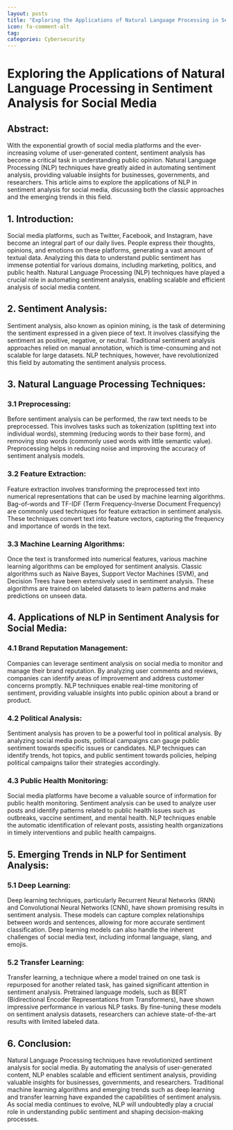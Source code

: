 ```yaml
---
layout: posts
title: "Exploring the Applications of Natural Language Processing in Sentiment Analysis for Social Media"
icon: fa-comment-alt
tag:      
categories: Cybersecurity
---
```



# Exploring the Applications of Natural Language Processing in Sentiment Analysis for Social Media

## Abstract:
With the exponential growth of social media platforms and the ever-increasing volume of user-generated content, sentiment analysis has become a critical task in understanding public opinion. Natural Language Processing (NLP) techniques have greatly aided in automating sentiment analysis, providing valuable insights for businesses, governments, and researchers. This article aims to explore the applications of NLP in sentiment analysis for social media, discussing both the classic approaches and the emerging trends in this field.

## 1. Introduction:
Social media platforms, such as Twitter, Facebook, and Instagram, have become an integral part of our daily lives. People express their thoughts, opinions, and emotions on these platforms, generating a vast amount of textual data. Analyzing this data to understand public sentiment has immense potential for various domains, including marketing, politics, and public health. Natural Language Processing (NLP) techniques have played a crucial role in automating sentiment analysis, enabling scalable and efficient analysis of social media content.

## 2. Sentiment Analysis:
Sentiment analysis, also known as opinion mining, is the task of determining the sentiment expressed in a given piece of text. It involves classifying the sentiment as positive, negative, or neutral. Traditional sentiment analysis approaches relied on manual annotation, which is time-consuming and not scalable for large datasets. NLP techniques, however, have revolutionized this field by automating the sentiment analysis process.

## 3. Natural Language Processing Techniques:
### 3.1 Preprocessing:
Before sentiment analysis can be performed, the raw text needs to be preprocessed. This involves tasks such as tokenization (splitting text into individual words), stemming (reducing words to their base form), and removing stop words (commonly used words with little semantic value). Preprocessing helps in reducing noise and improving the accuracy of sentiment analysis models.

### 3.2 Feature Extraction:
Feature extraction involves transforming the preprocessed text into numerical representations that can be used by machine learning algorithms. Bag-of-words and TF-IDF (Term Frequency-Inverse Document Frequency) are commonly used techniques for feature extraction in sentiment analysis. These techniques convert text into feature vectors, capturing the frequency and importance of words in the text.

### 3.3 Machine Learning Algorithms:
Once the text is transformed into numerical features, various machine learning algorithms can be employed for sentiment analysis. Classic algorithms such as Naive Bayes, Support Vector Machines (SVM), and Decision Trees have been extensively used in sentiment analysis. These algorithms are trained on labeled datasets to learn patterns and make predictions on unseen data.

## 4. Applications of NLP in Sentiment Analysis for Social Media:
### 4.1 Brand Reputation Management:
Companies can leverage sentiment analysis on social media to monitor and manage their brand reputation. By analyzing user comments and reviews, companies can identify areas of improvement and address customer concerns promptly. NLP techniques enable real-time monitoring of sentiment, providing valuable insights into public opinion about a brand or product.

### 4.2 Political Analysis:
Sentiment analysis has proven to be a powerful tool in political analysis. By analyzing social media posts, political campaigns can gauge public sentiment towards specific issues or candidates. NLP techniques can identify trends, hot topics, and public sentiment towards policies, helping political campaigns tailor their strategies accordingly.

### 4.3 Public Health Monitoring:
Social media platforms have become a valuable source of information for public health monitoring. Sentiment analysis can be used to analyze user posts and identify patterns related to public health issues such as outbreaks, vaccine sentiment, and mental health. NLP techniques enable the automatic identification of relevant posts, assisting health organizations in timely interventions and public health campaigns.

## 5. Emerging Trends in NLP for Sentiment Analysis:
### 5.1 Deep Learning:
Deep learning techniques, particularly Recurrent Neural Networks (RNN) and Convolutional Neural Networks (CNN), have shown promising results in sentiment analysis. These models can capture complex relationships between words and sentences, allowing for more accurate sentiment classification. Deep learning models can also handle the inherent challenges of social media text, including informal language, slang, and emojis.

### 5.2 Transfer Learning:
Transfer learning, a technique where a model trained on one task is repurposed for another related task, has gained significant attention in sentiment analysis. Pretrained language models, such as BERT (Bidirectional Encoder Representations from Transformers), have shown impressive performance in various NLP tasks. By fine-tuning these models on sentiment analysis datasets, researchers can achieve state-of-the-art results with limited labeled data.

## 6. Conclusion:
Natural Language Processing techniques have revolutionized sentiment analysis for social media. By automating the analysis of user-generated content, NLP enables scalable and efficient sentiment analysis, providing valuable insights for businesses, governments, and researchers. Traditional machine learning algorithms and emerging trends such as deep learning and transfer learning have expanded the capabilities of sentiment analysis. As social media continues to evolve, NLP will undoubtedly play a crucial role in understanding public sentiment and shaping decision-making processes.
